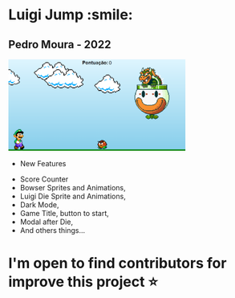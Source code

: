 <h1> Luigi Jump :smile:</h1>
<h2>Pedro Moura - 2022</h2>
<div>
<img src="assets/img/jogo-rolando.png" width="70%">
</div>

* New Features 
- Score Counter
- Bowser Sprites and Animations,
- Luigi Die Sprite and Animations,
- Dark Mode,
- Game Title, button to start,
- Modal after Die,
- And others things...

I'm open to find contributors for improve this project :star:
========================================================
